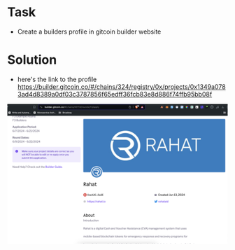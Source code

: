 # Task

- Create a builders profile in gitcoin builder website

# Solution

- here's the link to the profile
  https://builder.gitcoin.co/#/chains/324/registry/0x/projects/0x1349a0783ad4d8389a0df03c3787856f65edff36fcb83e8d886f74ffb95bb08f

<img src='./solution.png' />
